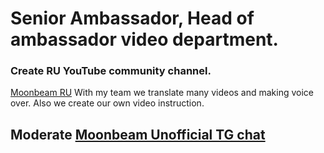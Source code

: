 # Senior Ambassador, Head of ambassador video department.
### Create RU YouTube community channel. 
[Moonbeam RU](https://www.youtube.com/channel/UC1t2t8VqWmekToiPdbbytNQ)
With my team we translate many videos and making voice over. Also we create our own video instruction. 

## Moderate [Moonbeam Unofficial TG chat](https://t.me/MoonbeamUnofficial)
